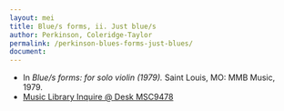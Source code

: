 ```yaml
---
layout: mei
title: Blue/s forms, ii. Just blue/s
author: Perkinson, Coleridge-Taylor
permalink: /perkinson-blues-forms-just-blues/
document:
---
```


- In *Blue/s forms: for solo violin (1979).* Saint Louis, MO: MMB Music, 1979.
- <a href="https://tufts.primo.exlibrisgroup.com/permalink/01TUN_INST/1kc9gia/alma991018405744403851" target="_blank">Music Library Inquire @ Desk MSC9478</a>
